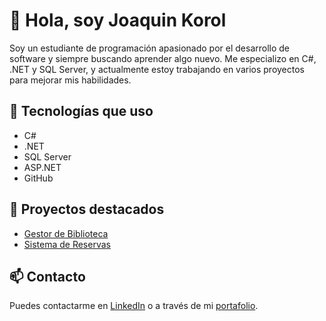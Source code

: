 # 👋 Hola, soy Joaquin Korol

Soy un estudiante de programación apasionado por el desarrollo de software y siempre buscando aprender algo nuevo. Me especializo en C#, .NET y SQL Server, y actualmente estoy trabajando en varios proyectos para mejorar mis habilidades.

## 🚀 Tecnologías que uso
- C#
- .NET
- SQL Server
- ASP.NET
- GitHub

## 💼 Proyectos destacados
- [Gestor de Biblioteca](https://github.com/tuusuario/gestor-biblioteca)
- [Sistema de Reservas](https://github.com/tuusuario/sistema-reservas)

## 📫 Contacto
Puedes contactarme en [LinkedIn](https://linkedin.com/in/tuusuario) o a través de mi [portafolio](https://tuportafolio.com).
